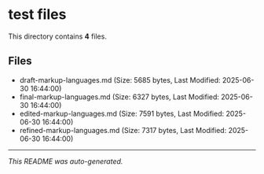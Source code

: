 # test files

This directory contains **4** files.

## Files

- draft-markup-languages.md (Size: 5685 bytes, Last Modified: 2025-06-30 16:44:00)
- final-markup-languages.md (Size: 6327 bytes, Last Modified: 2025-06-30 16:44:00)
- edited-markup-languages.md (Size: 7591 bytes, Last Modified: 2025-06-30 16:44:00)
- refined-markup-languages.md (Size: 7317 bytes, Last Modified: 2025-06-30 16:44:00)

---
*This README was auto-generated.*

